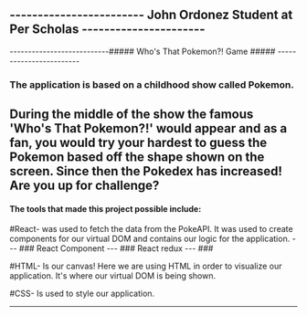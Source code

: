 ------------------------ John Ordonez Student at Per Scholas ----------------------
---------------------------------------------------------------------------------

---------------------------##### Who's That Pokemon?! Game ##### ------------------------
### The application is based on a childhood show called Pokemon.
During the middle of the show the famous 'Who's That Pokemon?!' would appear and as a fan, you would try your hardest to guess the Pokemon based off the shape shown on the screen. Since then the Pokedex has increased! Are you up for  challenge?
-------------------------------------------------------------------------------------
#### The tools that made this project possible include:

#React- was used to fetch the data from the PokeAPI. It was used to create components for our virtual DOM and contains our logic for the application.
--- ### React Component
--- ### React redux
--- ###

#HTML- Is our canvas! Here we are using HTML in order to visualize our application. It's where our virtual DOM is being shown.

#CSS- Is used to style our application.

-------------------------------------------------------------------------------------
